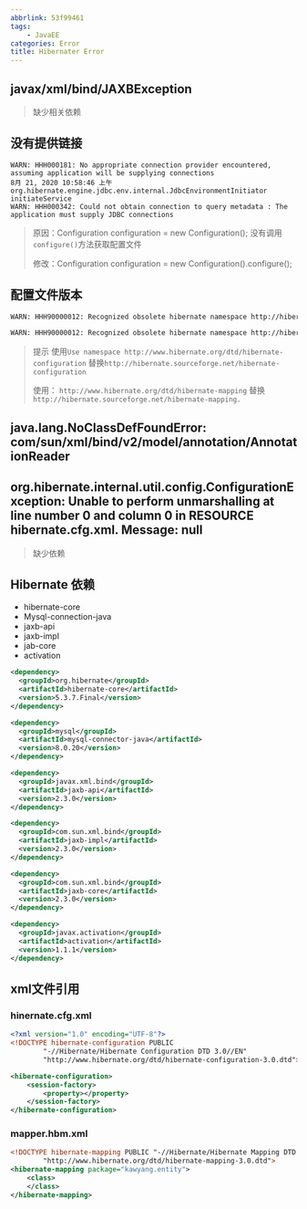 ```yaml
---
abbrlink: 53f99461
tags:
	- JavaEE
categories: Error
title: Hibernater Error
---
```


## javax/xml/bind/JAXBException

> 缺少相关依赖

## 没有提供链接

```shell
WARN: HHH000181: No appropriate connection provider encountered, assuming application will be supplying connections
8月 21, 2020 10:58:46 上午 org.hibernate.engine.jdbc.env.internal.JdbcEnvironmentInitiator initiateService
WARN: HHH000342: Could not obtain connection to query metadata : The application must supply JDBC connections
```

> 原因：Configuration configuration = new Configuration(); 没有调用`configure()`方法获取配置文件
>
> 修改：Configuration configuration = new Configuration().configure(); 



## 配置文件版本

```sh
WARN: HHH90000012: Recognized obsolete hibernate namespace http://hibernate.sourceforge.net/hibernate-configuration. Use namespace http://www.hibernate.org/dtd/hibernate-configuration instead.  Support for obsolete DTD/XSD namespaces may be removed at any time.

WARN: HHH90000012: Recognized obsolete hibernate namespace http://hibernate.sourceforge.net/hibernate-mapping. Use namespace http://www.hibernate.org/dtd/hibernate-mapping instead.  Support for obsolete DTD/XSD namespaces may be removed at any time.
```

> 提示 使用`Use namespace http://www.hibernate.org/dtd/hibernate-configuration` 替换`http://hibernate.sourceforge.net/hibernate-configuration`
>
> 使用：  `http://www.hibernate.org/dtd/hibernate-mapping` 替换 `http://hibernate.sourceforge.net/hibernate-mapping. `

## java.lang.NoClassDefFoundError: com/sun/xml/bind/v2/model/annotation/AnnotationReader

## org.hibernate.internal.util.config.ConfigurationException: Unable to perform unmarshalling at line number 0 and column 0 in RESOURCE hibernate.cfg.xml. Message: null

>  缺少依赖

## Hibernate 依赖

- hibernate-core
- Mysql-connection-java
- jaxb-api
- jaxb-impl
- jab-core
- activation

```xml
<dependency>
  <groupId>org.hibernate</groupId>
  <artifactId>hibernate-core</artifactId>
  <version>5.3.7.Final</version>
</dependency>

<dependency>
  <groupId>mysql</groupId>
  <artifactId>mysql-connector-java</artifactId>
  <version>8.0.20</version>
</dependency>

<dependency>
  <groupId>javax.xml.bind</groupId>
  <artifactId>jaxb-api</artifactId>
  <version>2.3.0</version>
</dependency>

<dependency>
  <groupId>com.sun.xml.bind</groupId>
  <artifactId>jaxb-impl</artifactId>
  <version>2.3.0</version>
</dependency>

<dependency>
  <groupId>com.sun.xml.bind</groupId>
  <artifactId>jaxb-core</artifactId>
  <version>2.3.0</version>
</dependency>

<dependency>
  <groupId>javax.activation</groupId>
  <artifactId>activation</artifactId>
  <version>1.1.1</version>
</dependency>
```

## xml文件引用

### hinernate.cfg.xml

```xml
<?xml version="1.0" encoding="UTF-8"?>
<!DOCTYPE hibernate-configuration PUBLIC
        "-//Hibernate/Hibernate Configuration DTD 3.0//EN"
        "http://www.hibernate.org/dtd/hibernate-configuration-3.0.dtd">

<hibernate-configuration>
    <session-factory>
        <property></property>
    </session-factory>
</hibernate-configuration>
```

### mapper.hbm.xml

```xml
<!DOCTYPE hibernate-mapping PUBLIC "-//Hibernate/Hibernate Mapping DTD 3.0//EN"
        "http://www.hibernate.org/dtd/hibernate-mapping-3.0.dtd">
<hibernate-mapping package="kawyang.entity">
	<class>
	</class>
</hibernate-mapping>
```

